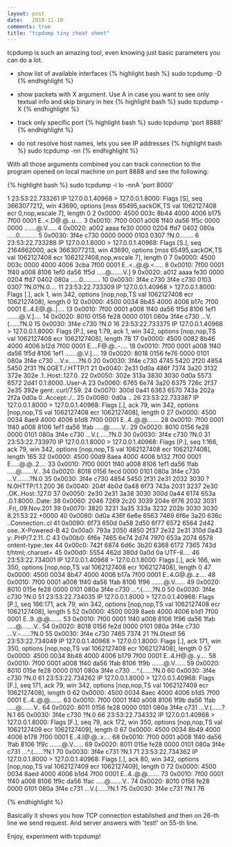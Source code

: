 ```yaml
---
layout: post
date:   2018-11-10
comments: true
title: "tcpdump tiny cheat sheet"
---
```


tcpdump is such an amazing tool, even knowing just basic parameters you can do a lot.

- show list of available interfaces
{% highlight bash %}
    sudo tcpdump -D
{% endhighlight %}

- show packets with X argument. Use A in case you want to see only textual info and skip binary in hex
{% highlight bash %}
    sudo tcpdump -X
{% endhighlight %}

- track only specific port
{% highlight bash %}
    sudo tcpdump 'port 8888'
{% endhighlight %}

- do not resolve host names, lets you see IP addresses
{% highlight bash %}
    sudo tcpdump -nn
{% endhighlight %}

With all those arguments combined you can track connection to the program opened on local machine on port 8888 and see the following:

{% highlight bash %}
sudo tcpdump -i lo -nnA 'port 8000'

1  23:53:22.733261 IP 127.0.0.1.40968 > 127.0.0.1.8000: Flags [S], seq 3663077212, win 43690, options [mss 65495,sackOK,TS val 1062127408 ecr 0,nop,wscale 7], length 0
2      0x0000:  4500 003c 8b44 4000 4006 b175 7f00 0001  E..<.D@.@..u....
3      0x0010:  7f00 0001 a008 1f40 da56 1f5c 0000 0000  .......@.V.\....
4      0x0020:  a002 aaaa fe30 0000 0204 ffd7 0402 080a  .....0..........
5      0x0030:  3f4e c730 0000 0000 0103 0307            ?N.0........
6 23:53:22.733288 IP 127.0.0.1.8000 > 127.0.0.1.40968: Flags [S.], seq 2164662000, ack 3663077213, win 43690, options [mss 65495,sackOK,TS val 1062127408 ecr 1062127408,nop,wscale 7], length 0
7      0x0000:  4500 003c 0000 4000 4006 3cba 7f00 0001  E..<..@.@.<.....
8      0x0010:  7f00 0001 1f40 a008 8106 1ef0 da56 1f5d  .....@.......V.]
9      0x0020:  a012 aaaa fe30 0000 0204 ffd7 0402 080a  .....0..........
10     0x0030:  3f4e c730 3f4e c730 0103 0307            ?N.0?N.0....
11 23:53:22.733309 IP 127.0.0.1.40968 > 127.0.0.1.8000: Flags [.], ack 1, win 342, options [nop,nop,TS val 1062127408 ecr 1062127408], length 0
12     0x0000:  4500 0034 8b45 4000 4006 b17c 7f00 0001  E..4.E@.@..|....
13     0x0010:  7f00 0001 a008 1f40 da56 1f5d 8106 1ef1  .......@.V.]....
14     0x0020:  8010 0156 fe28 0000 0101 080a 3f4e c730  ...V.(......?N.0
15     0x0030:  3f4e c730                                ?N.0
16 23:53:22.733375 IP 127.0.0.1.40968 > 127.0.0.1.8000: Flags [P.], seq 1:79, ack 1, win 342, options [nop,nop,TS val 1062127408 ecr 1062127408], length 78
17     0x0000:  4500 0082 8b46 4000 4006 b12d 7f00 0001  E....F@.@..-....
18     0x0010:  7f00 0001 a008 1f40 da56 1f5d 8106 1ef1  .......@.V.]....
19     0x0020:  8018 0156 fe76 0000 0101 080a 3f4e c730  ...V.v......?N.0
20     0x0030:  3f4e c730 4745 5420 2f20 4854 5450 2f31  ?N.0GET./.HTTP/1
21     0x0040:  2e31 0d0a 486f 7374 3a20 3132 372e 302e  .1..Host:.127.0.
22     0x0050:  302e 313a 3830 3030 0d0a 5573 6572 2d41  0.1:8000..User-A
23     0x0060:  6765 6e74 3a20 6375 726c 2f37 2e35 392e  gent:.curl/7.59.
24     0x0070:  300d 0a41 6363 6570 743a 202a 2f2a 0d0a  0..Accept:.*/*..
25     0x0080:  0d0a                                     ..
26 23:53:22.733387 IP 127.0.0.1.8000 > 127.0.0.1.40968: Flags [.], ack 79, win 342, options [nop,nop,TS val 1062127408 ecr 1062127408], length 0
27     0x0000:  4500 0034 8ae9 4000 4006 b1d8 7f00 0001  E..4..@.@.......
28     0x0010:  7f00 0001 1f40 a008 8106 1ef1 da56 1fab  .....@.......V..
29     0x0020:  8010 0156 fe28 0000 0101 080a 3f4e c730  ...V.(......?N.0
30     0x0030:  3f4e c730                                ?N.0
31 23:53:22.733970 IP 127.0.0.1.8000 > 127.0.0.1.40968: Flags [P.], seq 1:166, ack 79, win 342, options [nop,nop,TS val 1062127408 ecr 1062127408], length 165
32     0x0000:  4500 00d9 8aea 4000 4006 b132 7f00 0001  E.....@.@..2....
33     0x0010:  7f00 0001 1f40 a008 8106 1ef1 da56 1fab  .....@.......V..
34     0x0020:  8018 0156 fecd 0000 0101 080a 3f4e c730  ...V........?N.0
35     0x0030:  3f4e c730 4854 5450 2f31 2e31 2032 3030  ?N.0HTTP/1.1.200
36     0x0040:  204f 4b0d 0a48 6f73 743a 2031 3237 2e30  .OK..Host:.127.0
37     0x0050:  2e30 2e31 3a38 3030 300d 0a44 6174 653a  .0.1:8000..Date:
38     0x0060:  2046 7269 2c20 3039 204e 6f76 2032 3031  .Fri,.09.Nov.201
39     0x0070:  3820 3231 3a35 333a 3232 202b 3030 3030  8.21:53:22.+0000
40     0x0080:  0d0a 436f 6e6e 6563 7469 6f6e 3a20 636c  ..Connection:.cl
41     0x0090:  6f73 650d 0a58 2d50 6f77 6572 6564 2d42  ose..X-Powered-B
42     0x00a0:  793a 2050 4850 2f37 2e32 2e31 310d 0a43  y:.PHP/7.2.11..C
43     0x00b0:  6f6e 7465 6e74 2d74 7970 653a 2074 6578  ontent-type:.tex
44     0x00c0:  742f 6874 6d6c 3b20 6368 6172 7365 743d  t/html;.charset=
45     0x00d0:  5554 462d 380d 0a0d 0a                   UTF-8....
46 23:53:22.734001 IP 127.0.0.1.40968 > 127.0.0.1.8000: Flags [.], ack 166, win 350, options [nop,nop,TS val 1062127408 ecr 1062127408], length 0
47     0x0000:  4500 0034 8b47 4000 4006 b17a 7f00 0001  E..4.G@.@..z....
48     0x0010:  7f00 0001 a008 1f40 da56 1fab 8106 1f96  .......@.V......
49     0x0020:  8010 015e fe28 0000 0101 080a 3f4e c730  ...^.(......?N.0
50     0x0030:  3f4e c730                                ?N.0
51 23:53:22.734035 IP 127.0.0.1.8000 > 127.0.0.1.40968: Flags [P.], seq 166:171, ack 79, win 342, options [nop,nop,TS val 1062127408 ecr 1062127408], length 5
52     0x0000:  4500 0039 8aeb 4000 4006 b1d1 7f00 0001  E..9..@.@.......
53     0x0010:  7f00 0001 1f40 a008 8106 1f96 da56 1fab  .....@.......V..
54     0x0020:  8018 0156 fe2d 0000 0101 080a 3f4e c730  ...V.-......?N.0
55     0x0030:  3f4e c730 7465 7374 21                   ?N.0test!
56 23:53:22.734049 IP 127.0.0.1.40968 > 127.0.0.1.8000: Flags [.], ack 171, win 350, options [nop,nop,TS val 1062127408 ecr 1062127408], length 0
57     0x0000:  4500 0034 8b48 4000 4006 b179 7f00 0001  E..4.H@.@..y....
58     0x0010:  7f00 0001 a008 1f40 da56 1fab 8106 1f9b  .......@.V......
59     0x0020:  8010 015e fe28 0000 0101 080a 3f4e c730  ...^.(......?N.0
60     0x0030:  3f4e c730                                ?N.0
61 23:53:22.734262 IP 127.0.0.1.8000 > 127.0.0.1.40968: Flags [F.], seq 171, ack 79, win 342, options [nop,nop,TS val 1062127409 ecr 1062127408], length 0
62     0x0000:  4500 0034 8aec 4000 4006 b1d5 7f00 0001  E..4..@.@.......
63     0x0010:  7f00 0001 1f40 a008 8106 1f9b da56 1fab  .....@.......V..
64     0x0020:  8011 0156 fe28 0000 0101 080a 3f4e c731  ...V.(......?N.1
65     0x0030:  3f4e c730                                ?N.0
66 23:53:22.734332 IP 127.0.0.1.40968 > 127.0.0.1.8000: Flags [F.], seq 79, ack 172, win 350, options [nop,nop,TS val 1062127409 ecr 1062127409], length 0
67     0x0000:  4500 0034 8b49 4000 4006 b178 7f00 0001  E..4.I@.@..x....
68     0x0010:  7f00 0001 a008 1f40 da56 1fab 8106 1f9c  .......@.V......
69     0x0020:  8011 015e fe28 0000 0101 080a 3f4e c731  ...^.(......?N.1
70     0x0030:  3f4e c731                                ?N.1
71 23:53:22.734362 IP 127.0.0.1.8000 > 127.0.0.1.40968: Flags [.], ack 80, win 342, options [nop,nop,TS val 1062127409 ecr 1062127409], length 0
72     0x0000:  4500 0034 8aed 4000 4006 b1d4 7f00 0001  E..4..@.@.......
73     0x0010:  7f00 0001 1f40 a008 8106 1f9c da56 1fac  .....@.......V..
74     0x0020:  8010 0156 fe28 0000 0101 080a 3f4e c731  ...V.(......?N.1
75     0x0030:  3f4e c731                                ?N.1
76 

{% endhighlight %}

Basically it shows you how TCP connection established and then on 26-th line we send request. And server answers with 'test!' on 55-th line. 

Enjoy, experiment with tcpdump!
